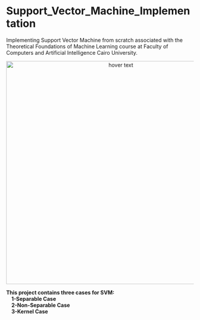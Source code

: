 # Support_Vector_Machine_Implementation
Implementing Support Vector Machine from scratch associated with the Theoretical Foundations of Machine Learning course at Faculty of Computers and Artificial Intelligence Cairo University.
<p align="center">
  <img src="https://user-images.githubusercontent.com/102432512/215268004-04230f00-0cd3-4935-8e0a-67084e27f333.jpg" width="600" title="hover text">
</p>
<strong>This project contains three cases for SVM:<strong/><br/>
&emsp;1-Separable Case<br/>
&emsp;2-Non-Separable Case<br/>
&emsp;3-Kernel Case<br/>




